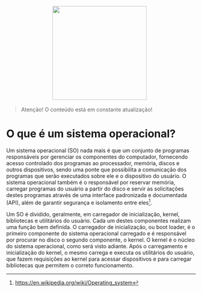 <p align='center'>
<a href="https://github.com/felipenlunkes/osdevbr"><img height="250" src="https://github.com/felipenlunkes/osdevbr/blob/main/img/header.gif"></a>&nbsp;&nbsp;
</p>

> Atenção! O conteúdo está em constante atualização!

# O que é um sistema operacional?

Um sistema operacional (SO) nada mais é que um conjunto de programas responsáveis por gerenciar os componentes do computador, fornecendo acesso controlado dos programas ao processador, memória, discos e outros dispositivos, sendo uma ponte que possibilita a comunicação dos programas que serão executados sobre ele e o dispositivo do usuário. O sistema operacional também é o responsável por reservar memória, carregar programas do usuário a partir do disco e servir as solicitações destes programas através de uma interface padronizada e documentada (API), além de garantir segurança e isolamento entre eles[^1].

Um SO é dividido, geralmente, em carregador de inicialização, kernel, bibliotecas e utilitários do usuário. Cada um destes componentes realizam uma função bem definida. O carregador de inicialização, ou boot loader, é o primeiro componente do sistema operacional carregado e é responsável por procurar no disco o segundo componente, o kernel. O kernel é o núcleo do sistema operacional, como será visto adiante. Após o carregamento e inicialização do kernel, o mesmo carrega e executa os utilitários do usuário, que fazem requisições ao kernel para acessar dispositivos e para carregar bibliotecas que permitem o correto funcionamento.

[^1]: https://en.wikipedia.org/wiki/Operating_system